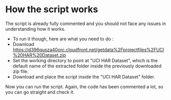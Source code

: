 How the script works
===========

The script is already fully commented and you should not face any issues in understanding how it works.

* To run it though, here are what you need to do :
* Download https://d396qusza40orc.cloudfront.net/getdata%2Fprojectfiles%2FUCI%20HAR%20Dataset.zip
* Set the working directory to point at "UCI HAR Dataset", which is the default name of the extracted folder inside the previously downloaded zip file. 
* Download and place the script inside the "UCI HAR Dataset" folder.

Now you can run the script.
Again, the code has been commented a lot, so you can go straight and check it.
